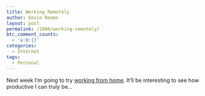 ```yaml
---
title: Working Remotely
author: Devin Reams
layout: post
permalink: /2006/working-remotely/
btc_comment_counts:
  - 'a:0:{}'
categories:
  - Internet
tags:
  - Personal
---
```

Next week I&#8217;m going to try [working from home][1]. It&#8217;ll be interesting to see how productive I can truly be&#8230;

 [1]: http://devin.reams.me/2006/working-from-home/